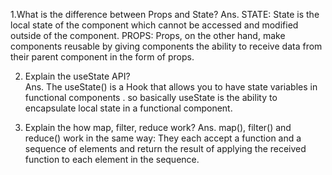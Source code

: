 1.What is the difference between Props and State? 
Ans. STATE: State is the local state of the component which cannot be accessed and modified outside of the component.
     PROPS: Props, on the other hand, make components reusable by giving components the ability to receive data from their parent component in the form of props. 
     
 2. Explain the useState API?     
 Ans. The useState() is a Hook that allows you to have state variables in functional components . so basically useState is the ability to encapsulate local state in a functional component.
 
 3. Explain the how map, filter, reduce work?
 Ans. map(), filter() and reduce() work in the same way: They each accept a function and a sequence of elements and return the result of applying the received function to each element in the sequence.
 
 
